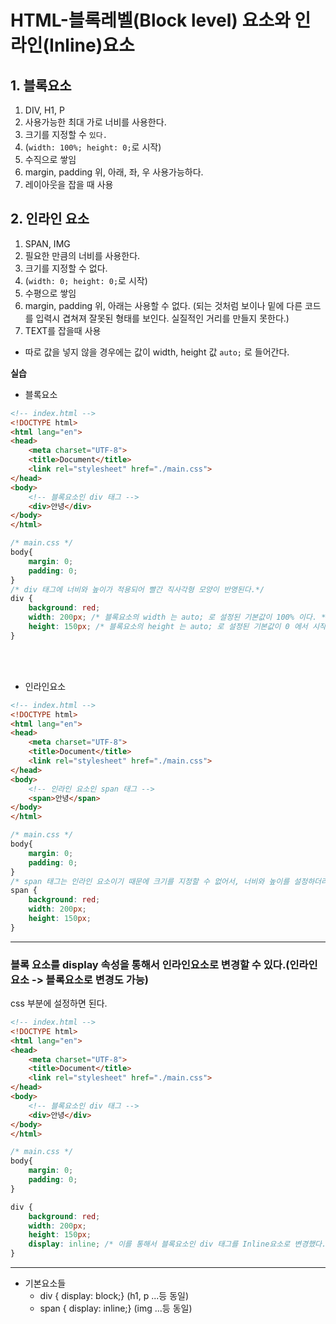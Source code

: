 # HTML-블록레벨(Block level) 요소와 인라인(Inline)요소

## 1. 블록요소
1. DIV, H1, P
2. 사용가능한 최대 가로 너비를 사용한다.
3. 크기를 지정할 수 ```있다.```
4. (```width: 100%; height: 0;```로 시작)
5. 수직으로 쌓임
6. margin, padding 위, 아래, 좌, 우 사용가능하다.
7. 레이아웃을 잡을 때 사용

## 2. 인라인 요소
1. SPAN, IMG
2. 필요한 만큼의 너비를 사용한다.
3. 크기를 지정할 수 없다.
4. (```width: 0; height: 0;```로 시작)
5. 수평으로 쌓임
6. margin, padding 위, 아래는 사용할 수 없다. (되는 것처럼 보이나 밑에 다른 코드를 입력시 겹쳐져 잘못된 형태를 보인다. 실질적인 거리를 만들지 못한다.)
7. TEXT를 잡을때 사용

- 따로 값을 넣지 않을 경우에는 값이 width, height 값 ```auto;``` 로 들어간다.


**실습**
- 블록요소
```html
<!-- index.html -->
<!DOCTYPE html>
<html lang="en">
<head>
    <meta charset="UTF-8">
    <title>Document</title>
    <link rel="stylesheet" href="./main.css">
</head>
<body>
    <!-- 블록요소인 div 태그 -->
    <div>안녕</div>
</body>
</html>
```
```css
/* main.css */
body{
    margin: 0;
    padding: 0;
}
/* div 태그에 너비와 높이가 적용되어 빨간 직사각형 모양이 반영된다.*/
div {
    background: red;
    width: 200px; /* 블록요소의 width 는 auto; 로 설정된 기본값이 100% 이다. */
    height: 150px; /* 블록요소의 height 는 auto; 로 설정된 기본값이 0 에서 시작해서 들어가는 값의 범주만큼이다. */
}
```
<br>
<br>

- 인라인요소
```html
<!-- index.html -->
<!DOCTYPE html>
<html lang="en">
<head>
    <meta charset="UTF-8">
    <title>Document</title>
    <link rel="stylesheet" href="./main.css">
</head>
<body>
    <!-- 인라인 요소인 span 태그 -->
    <span>안녕</span>
</body>
</html>
```

```css
/* main.css */
body{
    margin: 0;
    padding: 0;
}
/* span 태그는 인라인 요소이기 때문에 크기를 지정할 수 없어서, 너비와 높이를 설정하더라도 반영되지 않는다.*/
span {
    background: red;
    width: 200px;
    height: 150px;
}
```
---

### 블록 요소를 display 속성을 통해서 인라인요소로 변경할 수 있다.(인라인 요소 -> 블록요소로 변경도 가능)
css 부분에 설정하면 된다.
```html
<!-- index.html -->
<!DOCTYPE html>
<html lang="en">
<head>
    <meta charset="UTF-8">
    <title>Document</title>
    <link rel="stylesheet" href="./main.css">
</head>
<body>
    <!-- 블록요소인 div 태그 -->
    <div>안녕</div>
</body>
</html>
```
```css
/* main.css */
body{
    margin: 0;
    padding: 0;
}

div {
    background: red;
    width: 200px;
    height: 150px; 
    display: inline; /* 이를 통해서 블록요소인 div 태그를 Inline요소로 변경했다.*/
}
```
---

- 기본요소들
    - div { display: block;}  (h1, p ...등 동일)
    - span { display: inline;} (img ...등 동일)